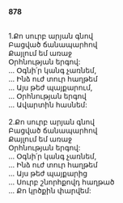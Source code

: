**878**

\
1.Քո սուրբ արյան գնով\
Բացված ճանապարհով\
Քայլում եմ առաջ\
Օրհնության երգով:\
 ... Օգնի՛ր կանգ չառնեմ,\
 ... Ինձ ուժ տուր հաղթեմ\
 ... Այս թեժ պայքարում,\
 ... Օրհնության երգով\
 ... Ավարտին հասնեմ:\
\
2.Քո սուրբ արյան գնով\
Բացված ճանապարհով\
Քայլում եմ առաջ\
Օրհնության երգով:\
 ... Օգնի՛ր կանգ չառնեմ,\
 ... Ինձ ուժ տուր հաղթեմ\
 ... Այս թեժ պայքարից\
 ... Սուրբ շնորհքովդ հաղթած\
 ... Քո կրծքին փարվեմ:
